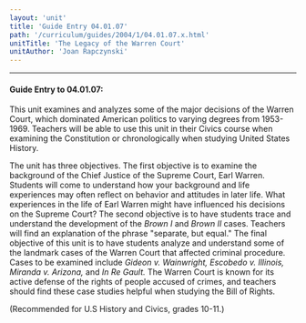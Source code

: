 ```yaml
---
layout: 'unit'
title: 'Guide Entry 04.01.07'
path: '/curriculum/guides/2004/1/04.01.07.x.html'
unitTitle: 'The Legacy of the Warren Court'
unitAuthor: 'Joan Rapczynski'
---
```


<body>
<hr/>
 <h4>
  Guide Entry to 04.01.07:
 </h4>
 <p>
  This unit examines and analyzes some of the major decisions of the Warren Court, which dominated American politics to varying degrees from 1953-1969. Teachers will be able to use this unit in their Civics course when examining the Constitution or chronologically when studying United States History.
 </p>
<p>
  The unit has three objectives. The first objective is to examine the background of the Chief Justice of the Supreme Court, Earl Warren. Students will come to understand how your background and life experiences may often reflect on behavior and attitudes in later life. What experiences in the life of Earl Warren might have influenced his decisions on the Supreme Court? The second objective is to have students trace and understand the development of the
  <i>
   Brown I
  </i>
  and
  <i>
   Brown II
  </i>
  cases. Teachers will find an explanation of the phrase "separate, but equal." The final objective of this unit is to have students analyze and understand some of the landmark cases of the Warren Court that affected criminal procedure. Cases to be examined include
  <i>
   Gideon v. Wainwright, Escobedo v. Illinois, Miranda v. Arizona,
  </i>
  and
  <i>
   In Re Gault.
  </i>
  The Warren Court is known for its active defense of the rights of people accused of crimes, and teachers should find these case studies helpful when studying the Bill of Rights.
 </p>
<p>
  (Recommended for U.S History and Civics, grades 10-11.)
 </p>

</body>
